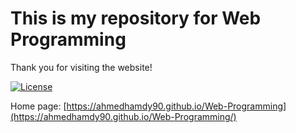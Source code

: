 # This is my repository for Web Programming

Thank you for visiting the website!

[![License](https://img.shields.io/github/license/mashape/apistatus.svg?maxAge=2592000)](https://github.com/ahmedhamdy90/deep-learning-specialization-coursera/blob/master/LICENSE)

Home page: [https://ahmedhamdy90.github.io/Web-Programming](https://ahmedhamdy90.github.io/Web-Programming/)
